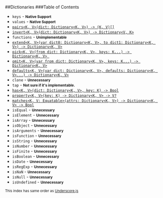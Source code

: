 ##Dictionaries
###Table of Contents

* `keys` - <strong><small>Native Support</small></strong>
* `values` - <strong><small>Native Support</small></strong>
* [`pairs<K, V>(dict: Dictionary<K, V>) -> (K, V)[]`]()
* [`invert<K, V>(dict: Dictionary<K, V>) -> Dictionary<V, K>`]()
* `functions` - <strong><small>Unimplementable</small></strong>
* [`extend<K, V>(var dict0: Dictionary<K, V>, to dict1: Dictionary<K, V>) -> Dictionary<K, V>`]()
* [`pick<K, V>(from dict: Dictionary<K, V>, keys: K...) -> Dictionary<K, V> `]()
* [`omit<K, V>(var from dict: Dictionary<K, V>, keys: K...) -> Dictionary<K, V>`]()
* [`defaults<K, V>(var dict: Dictionary<K, V>, defaults: Dictionary<K, V>...) -> Dictionary<K, V>`]()
* `clone` - <strong><small>Unnecessary</small></strong>
* `tap` - <strong><small>Not sure if it's implementable.</small></strong>
* [`has<K, V>(dict: Dictionary<K, V>, key: K) -> Bool`]()
* [`property<K, V>(key: K) -> Dictionary<K, V> -> V?`]()
* [`matches<K, V: Equatable>(attrs: Dictionary<K, V>) -> Dictionary<K, V> -> Bool`]()
* `isEqual` - <strong><small>Unnecessary</small></strong>
* `isElement` - <strong><small>Unnecessary</small></strong>
* `isArray` - <strong><small>Unnecessary</small></strong>
* `isObject` - <strong><small>Unnecessary</small></strong>
* `isArguments` - <strong><small>Unnecessary</small></strong>
* `isFunction` - <strong><small>Unnecessary</small></strong>
* `isString` - <strong><small>Unnecessary</small></strong>
* `isNumber` - <strong><small>Unnecessary</small></strong>
* `isFinite` - <strong><small>Unnecessary</small></strong>
* `isBoolean` - <strong><small>Unnecessary</small></strong>
* `isDate` - <strong><small>Unnecessary</small></strong>
* `isRegExp` - <strong><small>Unnecessary</small></strong>
* `isNaN` - <strong><small>Unnecessary</small></strong>
* `isNull` - <strong><small>Unnecessary</small></strong>
* `isUndefined` - <strong><small>Unnecessary</small></strong>

<small>This index has same order as [Underscore.js](http://underscorejs.org/#objects)</small>
